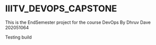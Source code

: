 # IIITV_DEVOPS_CAPSTONE
This is the EndSemester project for the course DevOps
By Dhruv Dave 202051064

Testing build
